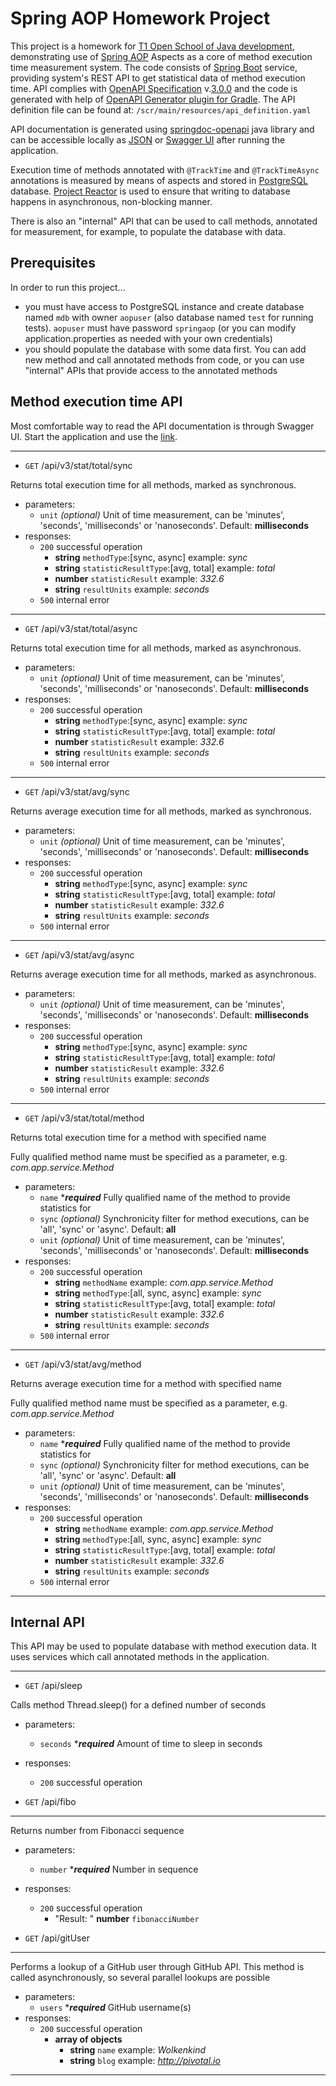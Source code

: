 # Spring AOP Homework Project

This project is a homework for [T1 Open School of Java development][1], demonstrating use of [Spring AOP][2] Aspects as a core of method execution time measurement system. The code consists of [Spring Boot][3] service, providing system's REST API to get statistical data of method execution time. API complies with [OpenAPI Specification][4] v.[3.0.0][5] and the code is generated with help of [OpenAPI Generator plugin for Gradle][6]. The API definition file can be found at: `/scr/main/resources/api_definition.yaml`

API documentation is generated using [springdoc-openapi][7] java library and can be accessible locally as [JSON][8] or [Swagger UI][9] after running the application. 

Execution time of methods annotated with `@TrackTime` and `@TrackTimeAsync` annotations is measured by means of aspects and stored in [PostgreSQL][10] database. [Project Reactor][11] is used to ensure that writing to database happens in asynchronous, non-blocking manner.

There is also an "internal" API that can be used to call methods, annotated for measurement, for example, to populate the database with data.

## Prerequisites

In order to run this project...

- you must have access to PostgreSQL instance and create database named `mdb` with owner `aopuser` (also database named `test` for running tests). `aopuser` must have password `springaop` (or you can modify application.properties as needed with your own credentials)
- you should populate the database with some data first. You can add new method and call annotated methods from code, or you can use "internal" APIs that provide access to the annotated methods

## Method execution time API

Most comfortable way to read the API documentation is through Swagger UI. Start the application and use the [link][9].

---
- `GET` /api/v3/stat/total/sync

Returns total execution time for all methods, marked as synchronous.
  - parameters:
    - `unit` *(optional)* Unit of time measurement, can be 'minutes', 'seconds', 'milliseconds' or 'nanoseconds'. Default: **milliseconds**
  - responses:
    - `200` successful operation
      - **string** `methodType`:\[sync, async\]  example: *sync*
      - **string** `statisticResultType`:\[avg, total\]	 example: *total*
      - **number** `statisticResult` example: *332.6*
      - **string** `resultUnits` example: *seconds*
    - `500` internal error

---
- `GET` /api/v3/stat/total/async

Returns total execution time for all methods, marked as asynchronous.
  - parameters:
    - `unit` *(optional)* Unit of time measurement, can be 'minutes', 'seconds', 'milliseconds' or 'nanoseconds'. Default: **milliseconds**
  - responses:
    - `200` successful operation
      - **string** `methodType`:\[sync, async\]  example: *sync*
      - **string** `statisticResultType`:\[avg, total\]	 example: *total*
      - **number** `statisticResult` example: *332.6*
      - **string** `resultUnits` example: *seconds*
    - `500` internal error

---
- `GET` /api/v3/stat/avg/sync

Returns average execution time for all methods, marked as synchronous.
  - parameters:
    - `unit` *(optional)* Unit of time measurement, can be 'minutes', 'seconds', 'milliseconds' or 'nanoseconds'. Default: **milliseconds**
  - responses:
    - `200` successful operation
      - **string** `methodType`:\[sync, async\]  example: *sync*
      - **string** `statisticResultType`:\[avg, total\]	 example: *total*
      - **number** `statisticResult` example: *332.6*
      - **string** `resultUnits` example: *seconds*
    - `500` internal error

---
- `GET` /api/v3/stat/avg/async

Returns average execution time for all methods, marked as asynchronous.
- parameters:
  - `unit` *(optional)* Unit of time measurement, can be 'minutes', 'seconds', 'milliseconds' or 'nanoseconds'. Default: **milliseconds**
- responses:
  - `200` successful operation
    - **string** `methodType`:\[sync, async\]  example: *sync*
    - **string** `statisticResultType`:\[avg, total\]	 example: *total*
    - **number** `statisticResult` example: *332.6*
    - **string** `resultUnits` example: *seconds*
  - `500` internal error

---
- `GET` /api/v3/stat/total/method
 
Returns total execution time for a method with specified name

Fully qualified method name must be specified as a parameter, e.g. *com.app.service.Method*
- parameters:
  - `name` ****required***  Fully qualified name of the method to provide statistics for
  - `sync` *(optional)* Synchronicity filter for method executions, can be 'all', 'sync' or 'async'. Default: **all**
  - `unit` *(optional)* Unit of time measurement, can be 'minutes', 'seconds', 'milliseconds' or 'nanoseconds'. Default: **milliseconds**
- responses:
  - `200` successful operation
    - **string** `methodName` example: *com.app.service.Method*
    - **string** `methodType`:\[all, sync, async\]  example: *sync*
    - **string** `statisticResultType`:\[avg, total\]	 example: *total*
    - **number** `statisticResult` example: *332.6*
    - **string** `resultUnits` example: *seconds*
  - `500` internal error

---
- `GET` /api/v3/stat/avg/method

Returns average execution time for a method with specified name

Fully qualified method name must be specified as a parameter, e.g. *com.app.service.Method*
- parameters:
  - `name` ****required***  Fully qualified name of the method to provide statistics for
  - `sync` *(optional)* Synchronicity filter for method executions, can be 'all', 'sync' or 'async'. Default: **all**
  - `unit` *(optional)* Unit of time measurement, can be 'minutes', 'seconds', 'milliseconds' or 'nanoseconds'. Default: **milliseconds**
- responses:
  - `200` successful operation
    - **string** `methodName` example: *com.app.service.Method*
    - **string** `methodType`:\[all, sync, async\]  example: *sync*
    - **string** `statisticResultType`:\[avg, total\]	 example: *total*
    - **number** `statisticResult` example: *332.6*
    - **string** `resultUnits` example: *seconds*
  - `500` internal error

---

## Internal API

This API may be used to populate database with method execution data. It uses services which call annotated methods in the application.

---
- `GET` /api/sleep

Calls method Thread.sleep() for a defined number of seconds

- parameters:
  - `seconds` ****required***  Amount of time to sleep in seconds
- responses:
  - `200` successful operation

- `GET` /api/fibo

---
Returns number from Fibonacci sequence

- parameters:
  - `number` ****required***  Number in sequence
- responses:
  - `200` successful operation
    -  "Result: " **number** `fibonacciNumber`  

- `GET` /api/gitUser

---
Performs a lookup of a GitHub user through GitHub API. This method is called asynchronously, so several parallel lookups are possible

- parameters:
  - `users` ****required*** GitHub username(s)
- responses:
  - `200` successful operation
    - **array of objects**
      - **string** `name` example: *Wolkenkind*
      - **string** `blog` example: *http://pivotal.io*

---































[1]: https://t1.ru/internship/item/otkrytaya-shkola-dlya-java-razrabotchikov/
[2]: https://docs.spring.io/spring-framework/reference/core/aop.html
[3]: https://spring.io/projects/spring-boot
[4]: https://www.openapis.org/
[5]: https://swagger.io/specification/v3/
[6]: https://github.com/OpenAPITools/openapi-generator/tree/master/modules/openapi-generator-gradle-plugin
[7]: https://springdoc.org/
[8]: http://localhost:8080/v3/api-docs
[9]: http://localhost:8080/swagger-ui/index.html
[10]: https://www.postgresql.org/
[11]: https://projectreactor.io/
